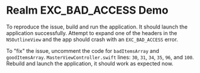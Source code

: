 # Realm EXC_BAD_ACCESS Demo

To reproduce the issue, build and run the application. It should launch the
application successfully. Attempt to expand one of the headers in the
`NSOutlineView` and the app should crash with an `EXC_BAD_ACCESS` error.

To "fix" the issue, uncomment the code for `badItemsArray` and
`goodItemsArray`. `MasterViewController.swift` lines: `30`, `31`, `34`, `35`,
`96`, and `100`. Rebuild and launch the application, it should work as expected
now.
